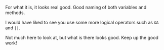 For what it is, it looks real good. Good naming of both variables and methods.


I would have liked to see you use some more logical operators such as `&&` and
`||`.


Not much here to look at, but what is there looks good. Keep up the good work!

